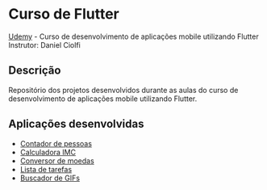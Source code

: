# Curso de Flutter
[Udemy](https://www.udemy.com/course/curso-completo-flutter-app-android-ios/) - Curso de desenvolvimento de aplicações mobile utilizando Flutter  
Instrutor: Daniel Ciolfi  


## Descrição  
Repositório dos projetos desenvolvidos durante as aulas do curso de desenvolvimento de aplicações mobile utilizando Flutter.

## Aplicações desenvolvidas
- [Contador de pessoas](https://github.com/gui9394/Udemy_Flutter/tree/master/app01_contador_de_pessoas)
- [Calculadora IMC](https://github.com/gui9394/Udemy_Flutter/tree/master/app02_calculadora_imc)
- [Conversor de moedas](https://github.com/gui9394/Udemy_Flutter/tree/master/app03_conversor_de_moedas)
- [Lista de tarefas](https://github.com/gui9394/Udemy_Flutter/tree/master/app04_lista_de_tarefas)
- [Buscador de GIFs](https://github.com/gui9394/Udemy_Flutter/tree/master/app05_buscador_de_gifs)